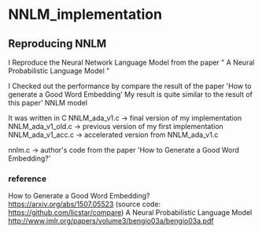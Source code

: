 # NNLM_implementation

## Reproducing NNLM 
I Reproduce the Neural Network Language Model from the paper " A Neural Probabilistic Language Model "



I Checked out the performance by compare the result of the paper 'How to generate a Good Word Embedding'
My result is quite similar to the result of this paper' NNLM model 



It was written in C 
NNLM_ada_v1.c       -> final version of my implementation
NNLM_ada_v1_old.c   -> previous version of my first implementation 
NNLM_ada_v1_acc.c   -> accelerated version from NNLM_ada_v1.c 

nnlm.c  -> author's code from the paper 'How to Generate a Good Word Embedding?'


### reference
How to Generate a Good Word Embedding?
https://arxiv.org/abs/1507.05523
(source code: https://github.com/licstar/compare)
A Neural Probabilistic Language Model
http://www.jmlr.org/papers/volume3/bengio03a/bengio03a.pdf


